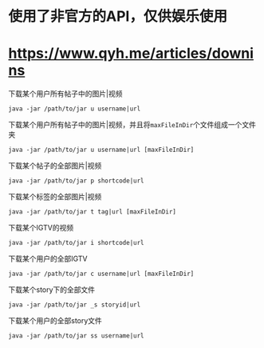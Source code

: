 # 使用了非官方的API，仅供娱乐使用

# https://www.qyh.me/articles/downins

下载某个用户所有帖子中的图片|视频
```
java -jar /path/to/jar u username|url
```
下载某个用户所有帖子中的图片|视频，并且将`maxFileInDir`个文件组成一个文件夹
```
java -jar /path/to/jar u username|url [maxFileInDir]
```
下载某个帖子的全部图片|视频
```
java -jar /path/to/jar p shortcode|url
```
下载某个标签的全部图片|视频
```
java -jar /path/to/jar t tag|url [maxFileInDir]
```
下载某个IGTV的视频
```
java -jar /path/to/jar i shortcode|url
```
下载某个用户的全部IGTV
```
java -jar /path/to/jar c username|url [maxFileInDir]
```
下载某个story下的全部文件
```
java -jar /path/to/jar _s storyid|url
```
下载某个用户的全部story文件
```
java -jar /path/to/jar ss username|url
```
